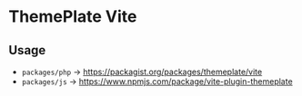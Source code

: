 # ThemePlate Vite

## Usage

- `packages/php` -> https://packagist.org/packages/themeplate/vite
- `packages/js` -> https://www.npmjs.com/package/vite-plugin-themeplate
